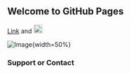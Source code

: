 ## Welcome to GitHub Pages

[Link](url) and 
<img src="https://user-images.githubusercontent.com/62349016/113608853-5a803f80-964b-11eb-8e96-b1a821fe726c.png" width="20" height="20">

![Image](https://user-images.githubusercontent.com/62349016/113608853-5a803f80-964b-11eb-8e96-b1a821fe726c.png){width=50%}

### Support or Contact
